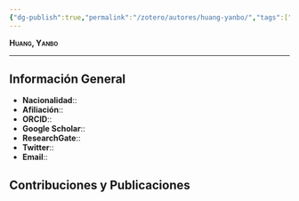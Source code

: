 ```yaml
---
{"dg-publish":true,"permalink":"/zotero/autores/huang-yanbo/","tags":["#autor","#researcher"]}
---
```



<span style="font-variant:small-caps; font-weight: bold;"> Huang, Yanbo </span>

---


## Información General

- **Nacionalidad**:: 
- **Afiliación**:: 
- **ORCID**:: 
- **Google Scholar**:: 
- **ResearchGate**:: 
- **Twitter**:: 
- **Email**::
  
## Contribuciones y Publicaciones






